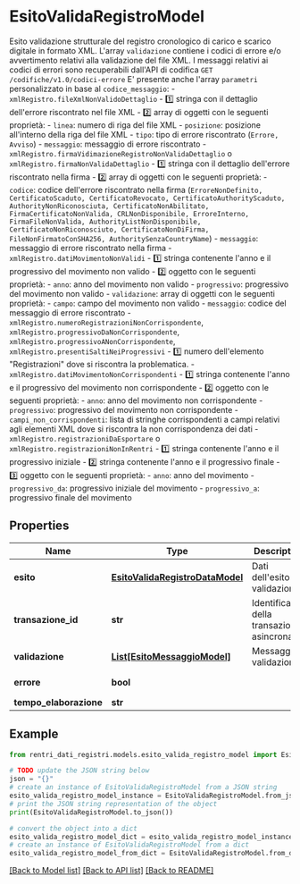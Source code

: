 # EsitoValidaRegistroModel

Esito validazione strutturale del registro cronologico di carico e scarico digitale in formato XML.   L'array ```validazione``` contiene i codici di errore e/o avvertimento relativi alla validazione del file XML.  I messaggi relativi ai codici di errori sono recuperabili dall'API di codifica ```GET /codifiche/v1.0/codici-errore```  E' presente anche l'array ```parametri``` personalizzato in base al ```codice_messaggio```:  - ```xmlRegistro.fileXmlNonValidoDettaglio```    - 1️⃣ stringa con il dettaglio dell'errore riscontrato nel file XML    - 2️⃣ array di oggetti con le seguenti proprietà:      - ```linea```: numero di riga del file XML      - ```posizione```: posizione all'interno della riga del file XML      - ```tipo```: tipo di errore riscontrato (```Errore, Avviso```)      - ```messaggio```: messaggio di errore riscontrato  - ```xmlRegistro.firmaVidimazioneRegistroNonValidaDettaglio``` o ```xmlRegistro.firmaNonValidaDettaglio```    - 1️⃣ stringa con il dettaglio dell'errore riscontrato nella firma    - 2️⃣ array di oggetti con le seguenti proprietà:      - ```codice```: codice dell'errore riscontrato nella firma (```ErroreNonDefinito, CertificatoScaduto, CertificatoRevocato, CertificatoAuthorityScaduto, AuthorityNonRiconosciuta, CertificatoNonAbilitato, FirmaCertificatoNonValida, CRLNonDisponibile, ErroreInterno, FirmaFileNonValida, AuthorityListNonDisponibile, CertificatoNonRiconosciuto, CertificatoNonDiFirma, FileNonFirmatoConSHA256, AuthoritySenzaCountryName```)      - ```messaggio```: messaggio di errore riscontrato nella firma  - ```xmlRegistro.datiMovimentoNonValidi```    - 1️⃣ stringa contenente l'anno e il progressivo del movimento non valido    - 2️⃣ oggetto con le seguenti proprietà:      - ```anno```: anno del movimento non valido      - ```progressivo```: progressivo del movimento non valido      - ```validazione```: array di oggetti con le seguenti proprietà:        - ```campo```: campo del movimento non valido        - ```messaggio```: codice del messaggio di errore riscontrato  - ```xmlRegistro.numeroRegistrazioniNonCorrispondente```, ```xmlRegistro.progressivoDaNonCorrispondente```, ```xmlRegistro.progressivoANonCorrispondente```, ```xmlRegistro.presentiSaltiNeiProgressivi```    - 1️⃣ numero dell'elemento \"Registrazioni\" dove si riscontra la problematica.  - ```xmlRegistro.datiMovimentoNonCorrispondenti```    - 1️⃣ stringa contenente l'anno e il progressivo del movimento non corrispondente    - 2️⃣ oggetto con le seguenti proprietà:      - ```anno```: anno del movimento non corrispondente      - ```progressivo```: progressivo del movimento non corrispondente      - ```campi_non_corrispondenti```: lista di stringhe corrispondenti a campi relativi agli elementi XML dove si riscontra la non corrispondenza dei dati  - ```xmlRegistro.registrazioniDaEsportare``` o ```xmlRegistro.registrazioniNonInRentri```    - 1️⃣ stringa contenente l'anno e il progressivo iniziale    - 2️⃣ stringa contenente l'anno e il progressivo finale    - 3️⃣ oggetto con le seguenti proprietà:      - ```anno```: anno del movimento      - ```progressivo_da```: progressivo iniziale del movimento      - ```progressivo_a```: progressivo finale del movimento 

## Properties

Name | Type | Description | Notes
------------ | ------------- | ------------- | -------------
**esito** | [**EsitoValidaRegistroDataModel**](EsitoValidaRegistroDataModel.md) | Dati dell&#39;esito validazione | [optional] 
**transazione_id** | **str** | Identificativo della transazione asincrona | [optional] 
**validazione** | [**List[EsitoMessaggioModel]**](EsitoMessaggioModel.md) | Messaggi di validazione | [optional] 
**errore** | **bool** |  | [optional] [readonly] 
**tempo_elaborazione** | **str** |  | [optional] 

## Example

```python
from rentri_dati_registri.models.esito_valida_registro_model import EsitoValidaRegistroModel

# TODO update the JSON string below
json = "{}"
# create an instance of EsitoValidaRegistroModel from a JSON string
esito_valida_registro_model_instance = EsitoValidaRegistroModel.from_json(json)
# print the JSON string representation of the object
print(EsitoValidaRegistroModel.to_json())

# convert the object into a dict
esito_valida_registro_model_dict = esito_valida_registro_model_instance.to_dict()
# create an instance of EsitoValidaRegistroModel from a dict
esito_valida_registro_model_from_dict = EsitoValidaRegistroModel.from_dict(esito_valida_registro_model_dict)
```
[[Back to Model list]](../README.md#documentation-for-models) [[Back to API list]](../README.md#documentation-for-api-endpoints) [[Back to README]](../README.md)


